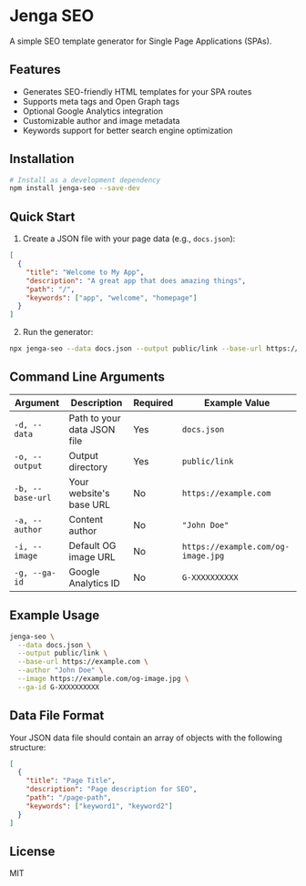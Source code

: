 # Jenga SEO

A simple SEO template generator for Single Page Applications (SPAs).

## Features

- Generates SEO-friendly HTML templates for your SPA routes
- Supports meta tags and Open Graph tags
- Optional Google Analytics integration
- Customizable author and image metadata
- Keywords support for better search engine optimization

## Installation

```bash
# Install as a development dependency
npm install jenga-seo --save-dev
```

## Quick Start

1. Create a JSON file with your page data (e.g., `docs.json`):

```json
[
  {
    "title": "Welcome to My App",
    "description": "A great app that does amazing things",
    "path": "/",
    "keywords": ["app", "welcome", "homepage"]
  }
]
```

2. Run the generator:

```bash
npx jenga-seo --data docs.json --output public/link --base-url https://example.com --author "Your Name"
```

## Command Line Arguments

| Argument         | Description                 | Required | Example Value                      |
| ---------------- | --------------------------- | -------- | ---------------------------------- |
| `-d, --data`     | Path to your data JSON file | Yes      | `docs.json`                        |
| `-o, --output`   | Output directory            | Yes      | `public/link`                      |
| `-b, --base-url` | Your website's base URL     | No       | `https://example.com`              |
| `-a, --author`   | Content author              | No       | `"John Doe"`                       |
| `-i, --image`    | Default OG image URL        | No       | `https://example.com/og-image.jpg` |
| `-g, --ga-id`    | Google Analytics ID         | No       | `G-XXXXXXXXXX`                     |

## Example Usage

```bash
jenga-seo \
  --data docs.json \
  --output public/link \
  --base-url https://example.com \
  --author "John Doe" \
  --image https://example.com/og-image.jpg \
  --ga-id G-XXXXXXXXXX
```

## Data File Format

Your JSON data file should contain an array of objects with the following structure:

```json
[
  {
    "title": "Page Title",
    "description": "Page description for SEO",
    "path": "/page-path",
    "keywords": ["keyword1", "keyword2"]
  }
]
```

## License

MIT
